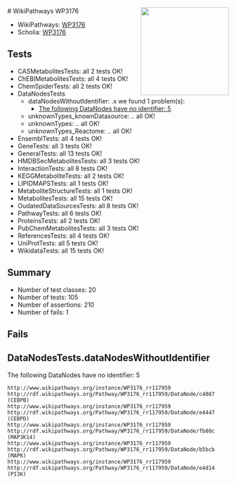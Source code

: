 <img style="float: right; width: 200px" src="https://upload.wikimedia.org/wikipedia/commons/thumb/8/83/Wplogo_with_text_500.png/640px-Wplogo_with_text_500.png" />
# WikiPathways WP3176

* WikiPathways: [WP3176](https://new.wikipathways.org/pathways/WP3176)
* Scholia: [WP3176](https://scholia.toolforge.org/wikipathways/WP3176)
## Tests
* CASMetabolitesTests: all 2 tests OK!
* ChEBIMetabolitesTests: all 4 tests OK!
* ChemSpiderTests: all 2 tests OK!
* DataNodesTests
    * dataNodesWithoutIdentifier: .x we found 1 problem(s):
        * [The following DataNodes have no identifier: 5](#d2d32fa4)
    * unknownTypes_knownDatasource: .. all OK!
    * unknownTypes: .. all OK!
    * unknownTypes_Reactome: .. all OK!
* EnsemblTests: all 4 tests OK!
* GeneTests: all 3 tests OK!
* GeneralTests: all 13 tests OK!
* HMDBSecMetabolitesTests: all 3 tests OK!
* InteractionTests: all 8 tests OK!
* KEGGMetaboliteTests: all 2 tests OK!
* LIPIDMAPSTests: all 1 tests OK!
* MetaboliteStructureTests: all 1 tests OK!
* MetabolitesTests: all 15 tests OK!
* OudatedDataSourcesTests: all 8 tests OK!
* PathwayTests: all 6 tests OK!
* ProteinsTests: all 2 tests OK!
* PubChemMetabolitesTests: all 3 tests OK!
* ReferencesTests: all 4 tests OK!
* UniProtTests: all 5 tests OK!
* WikidataTests: all 15 tests OK!


## Summary

* Number of test classes: 20
* Number of tests: 105
* Number of assertions: 210
* Number of fails: 1

## Fails

<a name="d2d32fa4" />

## DataNodesTests.dataNodesWithoutIdentifier

The following DataNodes have no identifier: 5
```
http://www.wikipathways.org/instance/WP3176_rr117959 http://rdf.wikipathways.org/Pathway/WP3176_rr117959/DataNode/c4087 (CEBPB)
http://www.wikipathways.org/instance/WP3176_rr117959 http://rdf.wikipathways.org/Pathway/WP3176_rr117959/DataNode/e4447 (CEBPD)
http://www.wikipathways.org/instance/WP3176_rr117959 http://rdf.wikipathways.org/Pathway/WP3176_rr117959/DataNode/fb80c (MAP3K14)
http://www.wikipathways.org/instance/WP3176_rr117959 http://rdf.wikipathways.org/Pathway/WP3176_rr117959/DataNode/b5bcb (MAPK)
http://www.wikipathways.org/instance/WP3176_rr117959 http://rdf.wikipathways.org/Pathway/WP3176_rr117959/DataNode/e4d14 (PI3K)
```

